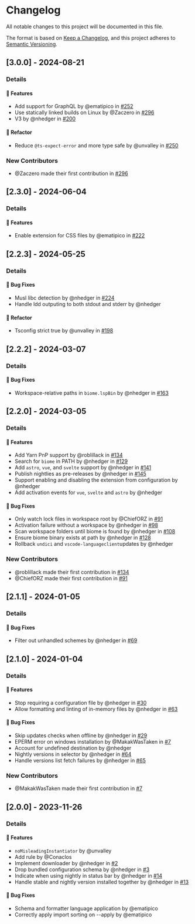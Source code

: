 # Changelog

All notable changes to this project will be documented in this file.

The format is based on [Keep a Changelog](https://keepachangelog.com/en/1.0.0/),
and this project adheres to [Semantic Versioning](https://semver.org/spec/v2.0.0.html).

## [3.0.0] - 2024-08-21
### Details
#### <!-- 0 -->🚀 Features
- Add support for GraphQL by @ematipico in [#252](https://github.com/biomejs/biome-vscode/pull/252)
- Use statically linked builds on Linux by @Zaczero in [#296](https://github.com/biomejs/biome-vscode/pull/296)
- V3 by @nhedger in [#200](https://github.com/biomejs/biome-vscode/pull/200)

#### <!-- 2 -->🚜 Refactor
- Reduce `@ts-expect-error` and more type safe by @unvalley in [#250](https://github.com/biomejs/biome-vscode/pull/250)

### New Contributors
* @Zaczero made their first contribution in [#296](https://github.com/biomejs/biome-vscode/pull/296)
## [2.3.0] - 2024-06-04
### Details
#### <!-- 0 -->🚀 Features
- Enable extension for CSS files by @ematipico in [#222](https://github.com/biomejs/biome-vscode/pull/222)

## [2.2.3] - 2024-05-25
### Details
#### <!-- 1 -->🐛 Bug Fixes
- Musl libc detection by @nhedger in [#224](https://github.com/biomejs/biome-vscode/pull/224)
- Handle ldd outputing to both stdout and stderr by @nhedger

#### <!-- 2 -->🚜 Refactor
- Tsconfig strict true by @unvalley in [#198](https://github.com/biomejs/biome-vscode/pull/198)

## [2.2.2] - 2024-03-07
### Details
#### <!-- 1 -->🐛 Bug Fixes
- Workspace-relative paths in `biome.lspBin` by @nhedger in [#163](https://github.com/biomejs/biome-vscode/pull/163)

## [2.2.0] - 2024-03-05
### Details
#### <!-- 0 -->🚀 Features
- Add Yarn PnP support by @roblillack in [#134](https://github.com/biomejs/biome-vscode/pull/134)
- Search for `biome` in PATH by @nhedger in [#129](https://github.com/biomejs/biome-vscode/pull/129)
- Add `astro`, `vue`, and `svelte` support by @nhedger in [#141](https://github.com/biomejs/biome-vscode/pull/141)
- Publish nightlies as pre-releases by @nhedger in [#145](https://github.com/biomejs/biome-vscode/pull/145)
- Support enabling and disabling the extension from configuration by @nhedger
- Add activation events for `vue`,  `svelte` and `astro` by @nhedger

#### <!-- 1 -->🐛 Bug Fixes
- Only watch lock files in workspace root by @ChiefORZ in [#91](https://github.com/biomejs/biome-vscode/pull/91)
- Activation failure without a workspace by @nhedger in [#98](https://github.com/biomejs/biome-vscode/pull/98)
- Scan workspace folders until biome is found by @nhedger in [#108](https://github.com/biomejs/biome-vscode/pull/108)
- Ensure biome binary exists at path by @nhedger in [#128](https://github.com/biomejs/biome-vscode/pull/128)
- Rollback `undici` and `vscode-languageclient`updates by @nhedger

### New Contributors
* @roblillack made their first contribution in [#134](https://github.com/biomejs/biome-vscode/pull/134)
* @ChiefORZ made their first contribution in [#91](https://github.com/biomejs/biome-vscode/pull/91)
## [2.1.1] - 2024-01-05
### Details
#### <!-- 1 -->🐛 Bug Fixes
- Filter out unhandled schemes by @nhedger in [#69](https://github.com/biomejs/biome-vscode/pull/69)

## [2.1.0] - 2024-01-04
### Details
#### <!-- 0 -->🚀 Features
- Stop requiring a configuration file by @nhedger in [#30](https://github.com/biomejs/biome-vscode/pull/30)
- Allow formatting and linting of in-memory files by @nhedger in [#63](https://github.com/biomejs/biome-vscode/pull/63)

#### <!-- 1 -->🐛 Bug Fixes
- Skip updates checks when offline by @nhedger in [#29](https://github.com/biomejs/biome-vscode/pull/29)
- EPERM error on windows installation by @MakakWasTaken in [#7](https://github.com/biomejs/biome-vscode/pull/7)
- Account for undefined destination by @nhedger
- Nightly versions in selector by @nhedger in [#64](https://github.com/biomejs/biome-vscode/pull/64)
- Handle versions list fetch failures by @nhedger in [#65](https://github.com/biomejs/biome-vscode/pull/65)

### New Contributors
* @MakakWasTaken made their first contribution in [#7](https://github.com/biomejs/biome-vscode/pull/7)
## [2.0.0] - 2023-11-26
### Details
#### <!-- 0 -->🚀 Features
- `noMisleadingInstantiator` by @unvalley
- Add rule by @Conaclos
- Implement downloader by @nhedger in [#2](https://github.com/biomejs/biome-vscode/pull/2)
- Drop bundled configuration schema by @nhedger in [#3](https://github.com/biomejs/biome-vscode/pull/3)
- Indicate when using nightly in status bar by @nhedger in [#14](https://github.com/biomejs/biome-vscode/pull/14)
- Handle stable and nightly version installed together by @nhedger in [#13](https://github.com/biomejs/biome-vscode/pull/13)

#### <!-- 1 -->🐛 Bug Fixes
- Schema and formatter language application by @ematipico
- Correctly apply import sorting on --apply by @ematipico


